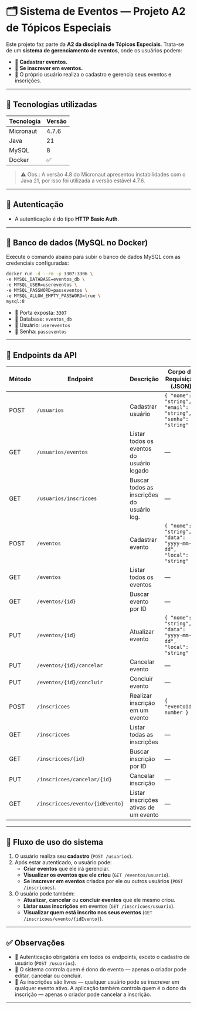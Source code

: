 # 🗂️ Sistema de Eventos — Projeto A2 de Tópicos Especiais

Este projeto faz parte da **A2 da disciplina de Tópicos Especiais**. Trata-se de um **sistema de gerenciamento de eventos**, onde os usuários podem:

- 🔸 **Cadastrar eventos.**
- 🔸 **Se inscrever em eventos.**
- 🔸 O próprio usuário realiza o cadastro e gerencia seus eventos e inscrições.

---

## 🚀 Tecnologias utilizadas

| Tecnologia | Versão |
|-------------|--------|
| Micronaut   | 4.7.6  |
| Java        | 21     |
| MySQL       | 8      |
| Docker      | ✅     |

> ⚠️ Obs.: A versão 4.8 do Micronaut apresentou instabilidades com o Java 21, por isso foi utilizada a versão estável 4.7.6.

---

## 🔐 Autenticação

- A autenticação é do tipo **HTTP Basic Auth**.


---

## 🐬 Banco de dados (MySQL no Docker)

Execute o comando abaixo para subir o banco de dados MySQL com as credenciais configuradas:

```bash
docker run -d --rm -p 3307:3306 \
-e MYSQL_DATABASE=eventos_db \
-e MYSQL_USER=usereventos \
-e MYSQL_PASSWORD=passeventos \
-e MYSQL_ALLOW_EMPTY_PASSWORD=true \
mysql:8
```

- 🔸 Porta exposta: `3307`
- 🔸 Database: `eventos_db`
- 🔸 Usuário: `usereventos`
- 🔸 Senha: `passeventos`

---

## 📑 Endpoints da API

| Método | Endpoint                        | Descrição                                  | Corpo da Requisição (JSON)                                      |
| ------ | ------------------------------- | ------------------------------------------ | --------------------------------------------------------------- |
| POST   | `/usuarios`                     | Cadastrar usuário                          | `{ "nome": "string", "email": "string", "senha": "string" }`    |
| GET    | `/usuarios/eventos`             | Listar todos os eventos do usuário logado  | —                                                               |
| GET    | `/usuarios/inscricoes`          | Buscar todos as inscrições do usuário log. | —                                                               |
| POST   | `/eventos`                      | Cadastrar evento                           | `{ "nome": "string", "data": "yyyy-mm-dd", "local": "string" }` |
| GET    | `/eventos`                      | Listar todos os eventos                    | —                                                               |
| GET    | `/eventos/{id}`                 | Buscar evento por ID                       | —                                                               |
| PUT    | `/eventos/{id}`                 | Atualizar evento                           | `{ "nome": "string", "data": "yyyy-mm-dd", "local": "string" }` |
| PUT    | `/eventos/{id}/cancelar`        | Cancelar evento                            | —                                                               |
| PUT    | `/eventos/{id}/concluir`        | Concluir evento                            | —                                                               |
| POST   | `/inscricoes`                   | Realizar inscrição em um evento            | `{ "eventoId": number }`                                        |
| GET    | `/inscricoes`                   | Listar todas as inscrições                 | —                                                               |
| GET    | `/inscricoes/{id}`              | Buscar inscrição por ID                    | —                                                               |
| PUT    | `/inscricoes/cancelar/{id}`     | Cancelar inscrição                         | —                                                               |
| GET    | `/inscricoes/evento/{idEvento}` | Listar inscrições ativas de um evento      | —                                                               |

---

## 🧠 Fluxo de uso do sistema

1. O usuário realiza seu **cadastro** (`POST /usuarios`).
2. Após estar autenticado, o usuário pode:
   - **Criar eventos** que ele irá gerenciar.
   - **Visualizar os eventos que ele criou** (`GET /eventos/usuario`).
   - **Se inscrever em eventos** criados por ele ou outros usuários (`POST /inscricoes`).
3. O usuário pode também:
   - **Atualizar**, **cancelar** ou **concluir eventos** que ele mesmo criou.
   - **Listar suas inscrições** em eventos (`GET /inscricoes/usuario`).
   - **Visualizar quem está inscrito nos seus eventos** (`GET /inscricoes/evento/{idEvento}`).

---

## ✅ Observações

- 🔸 Autenticação obrigatória em todos os endpoints, exceto o cadastro de usuário (`POST /usuarios`).
- 🔸 O sistema controla quem é dono do evento — apenas o criador pode editar, cancelar ou concluir.
- 🔸 As inscrições são livres — qualquer usuário pode se inscrever em qualquer evento ativo. A aplicação também controla quem é o dono da inscrição — apenas o criador pode cancelar a inscrição.

---




